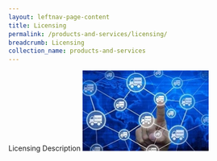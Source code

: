 ```yaml
---
layout: leftnav-page-content
title: Licensing
permalink: /products-and-services/licensing/
breadcrumb: Licensing
collection_name: products-and-services
---
```

Licensing Description
<img src="/images/sme_tech_solution_1.jpg" width="250px" height="160px">

